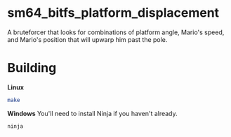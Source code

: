# sm64_bitfs_platform_displacement

A bruteforcer that looks for combinations of platform angle, Mario's speed, and Mario's position that will upwarp him past the pole.

# Building

**Linux**
```bash
make
```

**Windows**
You'll need to install Ninja if you haven't already.
```bash
ninja
```